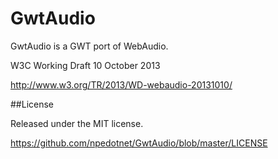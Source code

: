 # GwtAudio
GwtAudio is a GWT port of WebAudio.

W3C Working Draft 10 October 2013

http://www.w3.org/TR/2013/WD-webaudio-20131010/

##License

Released under the MIT license.

https://github.com/npedotnet/GwtAudio/blob/master/LICENSE
